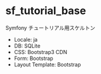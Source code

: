 sf_tutorial_base
==========

Symfony チュートリアル用スケルトン 

- Locale: ja
- DB: SQLite
- CSS: Bootstrap3 CDN
- Form: Bootstrap
- Layout Template: Bootstrap
